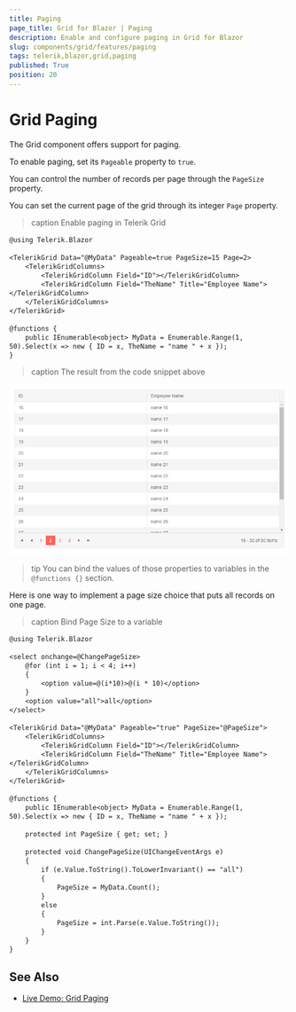 ```yaml
---
title: Paging
page_title: Grid for Blazor | Paging
description: Enable and configure paging in Grid for Blazor
slug: components/grid/features/paging
tags: telerik,blazor,grid,paging
published: True
position: 20
---
```


# Grid Paging

The Grid component offers support for paging.

To enable paging, set its `Pageable` property to `true`. 

You can control the number of records per page through the `PageSize` property.

You can set the current page of the grid through its integer `Page` property.

>caption Enable paging in Telerik Grid

````CSHTML
@using Telerik.Blazor

<TelerikGrid Data="@MyData" Pageable=true PageSize=15 Page=2>
	<TelerikGridColumns>
		<TelerikGridColumn Field="ID"></TelerikGridColumn>
		<TelerikGridColumn Field="TheName" Title="Employee Name"></TelerikGridColumn>
	</TelerikGridColumns>
</TelerikGrid>

@functions {
	public IEnumerable<object> MyData = Enumerable.Range(1, 50).Select(x => new { ID = x, TheName = "name " + x });
}
````

>caption The result from the code snippet above

![](images/paging-overview.png)

>tip You can bind the values of those properties to variables in the `@functions {}` section.

Here is one way to implement a page size choice that puts all records on one page.

>caption Bind Page Size to a variable

````CSHTML
@using Telerik.Blazor

<select onchange=@ChangePageSize>
	@for (int i = 1; i < 4; i++)
	{
		<option value=@(i*10)>@(i * 10)</option>
	}
	<option value="all">all</option>
</select>

<TelerikGrid Data="@MyData" Pageable="true" PageSize="@PageSize">
	<TelerikGridColumns>
		<TelerikGridColumn Field="ID"></TelerikGridColumn>
		<TelerikGridColumn Field="TheName" Title="Employee Name"></TelerikGridColumn>
	</TelerikGridColumns>
</TelerikGrid>

@functions {
	public IEnumerable<object> MyData = Enumerable.Range(1, 50).Select(x => new { ID = x, TheName = "name " + x });

	protected int PageSize { get; set; }

	protected void ChangePageSize(UIChangeEventArgs e)
	{
		if (e.Value.ToString().ToLowerInvariant() == "all")
		{
			PageSize = MyData.Count();
		}
		else
		{
			PageSize = int.Parse(e.Value.ToString());
		}
	}
}
````

## See Also

  * [Live Demo: Grid Paging](https://demos.telerik.com/blazor/grid/paging)